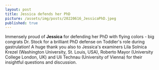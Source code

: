 ```yaml
---
layout: post
title: Jessica defends her PhD
picture: /assets/img/posts/20220616_JessicaPhD.jpeg
published: true
---
```

Immensely proud of **Jessica** for defending her PhD with flying colors - big congrats Dr. Stock for a brilliant PhD defense on Toddler's role during gastrulation! 
A huge thank you also to Jessica's examiners Lila Solnica Krezel (Washington University, St. Louis, USA), Roberto Mayor (University College London, UK) and Uli Technau (University of Vienna) for their insightful questions and discussion. 
